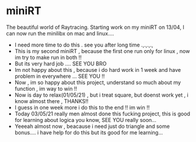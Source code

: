 # miniRT
The beautiful world of Raytracing. 
Starting work on my miniRT on 13/04, I can now run the minilibx on mac and linux....
- I need more time to do this . see you after long time .,.,.,.,
- This is my second miniRT , because the first one run only for linux , now im try to make run in both !!
- But its very hard job .... SEE YOU BRO
- Im not happy about this , because i do hard work in 1 week and have problem in everywhere ... SEE YOU !!
- Now , im so happy about this project, understand so much about my function , im way to win !!
- Now is day to relax(01/05/21) , but i treat square, but doenst work yet , i know almost there , THANKS!!
- I guess in one week more i do this to the end !! im win !!
- Today 03/05/21 really men almost done this fucking project, this is good for learning about logica you know, SEE YOU really soon...
- Yeeeah almost now , beacause i need just do triangle and some bonus.... i have help for do this but its good for me learning...
